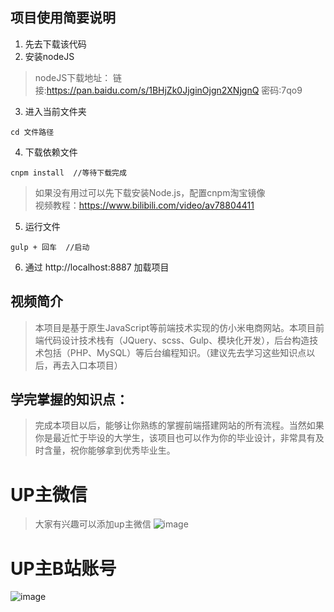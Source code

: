 ## 项目使用简要说明
1.  先去下载该代码
2.  安装nodeJS
> nodeJS下载地址： 链接:https://pan.baidu.com/s/1BHjZk0JjginOjgn2XNjgnQ  密码:7qo9
3.  进入当前文件夹

```
cd 文件路径
```
4.  下载依赖文件
```
cnpm install  //等待下载完成

```
> 如果没有用过可以先下载安装Node.js，配置cnpm淘宝镜像<br/>
> 视频教程：https://www.bilibili.com/video/av78804411

5.  运行文件
```
gulp + 回车  //启动
```
6.  通过 http://localhost:8887  加载项目

## 视频简介
> 本项目是基于原生JavaScript等前端技术实现的仿小米电商网站。本项目前端代码设计技术栈有（JQuery、scss、Gulp、模块化开发），后台构造技术包括（PHP、MySQL）等后台编程知识。（建议先去学习这些知识点以后，再去入口本项目）

## 学完掌握的知识点：
> 完成本项目以后，能够让你熟练的掌握前端搭建网站的所有流程。当然如果你是最近忙于毕设的大学生，该项目也可以作为你的毕业设计，非常具有及时含量，祝你能够拿到优秀毕业生。

# UP主微信
> 大家有兴趣可以添加up主微信
![image](http://m.qpic.cn/psc?/V13wE8sQ0FBtUy/Z8mA*wjspi7Sh9uHloWZ06sP5qA731sgd8WjwL6O0RqYV1sRSvGLY07rinmtVVMr0gB8zgRke2jdFYLIsaW73g!!/b&bo=8ALOAwAAAAARBw8!&rf=viewer_4)
# UP主B站账号
![image](http://m.qpic.cn/psc?/V13wE8sQ0FBtUy/4r5V*ti6WXpFIFXipK.NEid1CdqSOztjNHpzFEYnKbutgam17HS4wXvUGyN4As*vaW.MkxARtgP3gIc2x0WVqpItPCDNaqit8n7SZ5j5x3k!/b&bo=PAP3BQAAAAADR68!&rf=viewer_4&t=5)


